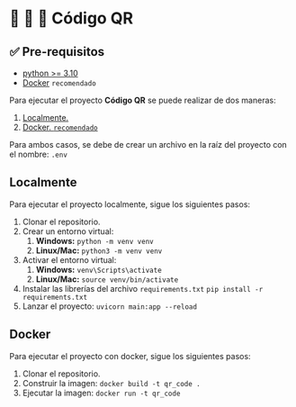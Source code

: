 # :school: :blue_heart: :rocket: Código QR
## :white_check_mark: Pre-requisitos
- [python >= 3.10](https://www.python.org/downloads/)
- [Docker](https://www.docker.com/get-started/) `recomendado`

Para ejecutar el proyecto **Código QR** se puede realizar de dos maneras:
1. [Localmente.](#Localmente)
2. [Docker. `recomendado`](#Docker)

Para ambos casos, se debe de crear un archivo en la raíz del proyecto con el nombre: `.env`

## Localmente
Para ejecutar el proyecto localmente, sigue los siguientes pasos:
1. Clonar el repositorio.
2. Crear un entorno virtual:
   1. **Windows:** `python -m venv venv`
   2. **Linux/Mac:** `python3 -m venv venv`
3. Activar el entorno virtual:
   1. **Windows:** `venv\Scripts\activate`
   2. **Linux/Mac:** `source venv/bin/activate`
4. Instalar las librerías del archivo `requirements.txt` `pip install -r requirements.txt`
5. Lanzar el proyecto: `uvicorn main:app --reload`


## Docker
Para ejecutar el proyecto con docker, sigue los siguientes pasos:
1. Clonar el repositorio.
2. Construir la imagen: `docker build -t qr_code .`
3. Ejecutar la imagen: `docker run -t qr_code`